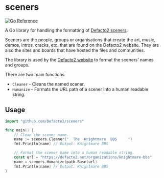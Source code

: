 # sceners

[![Go Reference](https://pkg.go.dev/badge/github.com/Defacto2/sceners.svg)](https://pkg.go.dev/github.com/Defacto2/sceners)

A Go library for handling the formatting of [Defacto2 sceners](https://defacto2.net).

Sceners are the people, groups or organisations that create the art, music, demos, intros, cracks, etc. that are found on the Defacto2 website. They are also the sites and boards that have hosted the files and communities.

The library is used by the [Defacto2 website](https://defacto2.net) to format the sceners' names and groups.

There are two main functions:

* `Cleaner` - Cleans the named scener.
* `Humanize` - Formats the URL path of a scener into a human readable string.

## Usage

```go
import "github.com/Defacto2/sceners"

func main() {
    // Clean the scener name.
    name := sceners.Cleaner("  The  Knightmare  BBS     ")
    fmt.Println(name) // Output: Knightmare BBS

    // Format the scener name into a human readable string.
    const url = "https://defacto2.net/organizations/knightmare-bbs"
    name = sceners.Humanize(path.Base(url)
    fmt.Println(name) // Output: Knightmare BBS
}
```